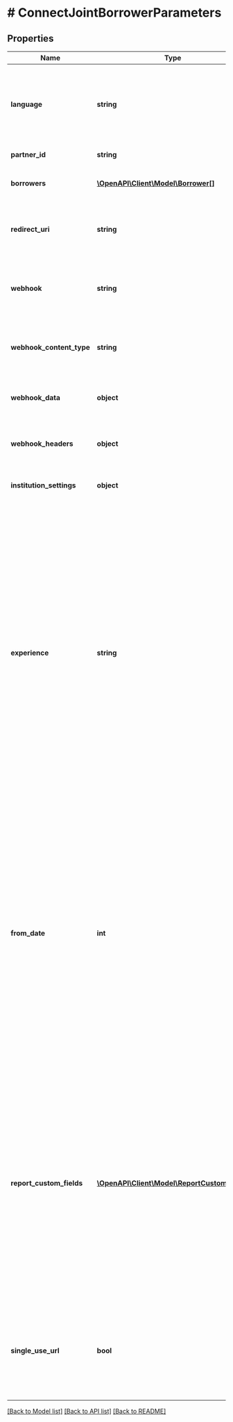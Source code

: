 # # ConnectJointBorrowerParameters

## Properties

Name | Type | Description | Notes
------------ | ------------- | ------------- | -------------
**language** | **string** | By default, the Connect application is in English. You don&#39;t need to pass this parameter unless you want to translate Connect into one of our supported languages.  * Spanish (United States): &#x60;es&#x60; * French (Canada): &#x60;fr&#x60; | [optional]
**partner_id** | **string** | Your Partner ID displayed in the [Developer Dashboard](https://developer.mastercard.com/account/log-in) |
**borrowers** | [**\OpenAPI\Client\Model\Borrower[]**](Borrower.md) | (MVS) Array of borrowers to pass the primary and joint borrower&#39;s customer and consumer IDs |
**redirect_uri** | **string** | The URL that customers will be redirected to after completing Finicity Connect. Required unless Connect is embedded inside our application (iframe). | [optional]
**webhook** | **string** | The publicly available URL you want to be notified with events as the user progresses through the application. See [Connect Webhook Event](https://developer.mastercard.com/open-banking-us/documentation/webhooks/webhooks-connect/) for event details. | [optional]
**webhook_content_type** | **string** | The content type the webhook events will be sent in. Supported types: \&quot;application/json\&quot; and \&quot;application/xml\&quot;. | [optional] [default to 'application/json']
**webhook_data** | **object** | Allows additional identifiable information to be inserted into the payload of connect webhook events. See: [Custom Webhooks](https://developer.mastercard.com/open-banking-us/documentation/webhooks/webhooks-custom/). | [optional]
**webhook_headers** | **object** | Allows additional identifiable information to be included as headers of connect webhook event. See: [Custom Webhooks](https://developer.mastercard.com/open-banking-us/documentation/webhooks/webhooks-custom/). | [optional]
**institution_settings** | **object** | Advanced options for configuration of which institutions to display in. See [Institution Settings](https://developer.mastercard.com/open-banking-us/documentation/connect/connect-institutions-settings/). | [optional]
**experience** | **string** | The &#x60;experience&#x60; field allows you to customize: * Brand: color and logo * Icon: displayed on the \&quot;Share your data\&quot; page  * Popular institutions: displayed on the Bank Search page  * Report: the credit decisioning report to send when Connect completes.  * MVS modules: financial, payroll, paystub  Note: the Finicity sales engineers (SE) help you set up a default experience for your company when you migrate to Connect 2.0. For each additional experience you create thereafter, they&#39;ll give you a unique ID. See [Generate Connect URL](https://developer.mastercard.com/open-banking-us/documentation/connect/generate-2-connect-url-apis/).  Experience values options:  * \&quot;default\&quot;: your default experience (must be defined)  * GUID: the code for a different experience * Not defined: If you don&#39;t pass the experience parameter, then Connect&#39;s out of the box default experience (add accounts but no branding) is used, and the MVS modules will not run. | [optional]
**from_date** | **int** | The &#x60;fromDate&#x60; parameter is used when experiences are associated with a credit decisioning report and any other reports with transaction data. The value is in epoch time and must be 10 digits. Example: 1494449017. If it&#39;s greater than 10 digits, then the &#x60;fromDate&#x60; is set to the credit decisioning report&#39;s default &#x60;fromDate&#x60;.  For an experience that generates multiple reports, the &#x60;fromDate&#x60; gets passed to the reports that support it.  However, Connect doesn&#39;t pass this parameter to the following reports: * Pay Statement Extraction Report  * VOIE - Paystub (with TXVerify) Report  * Statement Report  * Verification of Income Report  * VOIE - Payroll Report   Note: this field isn&#39;t used if you&#39;re only collecting transaction data without a report. | [optional]
**report_custom_fields** | [**\OpenAPI\Client\Model\ReportCustomField[]**](ReportCustomField.md) | The &#x60;reportCustomFields&#x60; parameter is used when experiences are associated with a credit decisioning report.  Designate up to 5 custom fields that you&#39;d like associated with the report when it&#39;s generated. Every custom field consists of three variables: &#x60;label&#x60;, &#x60;value&#x60;, and &#x60;shown&#x60;. The &#x60;shown&#x60; variable is \&quot;true\&quot; or \&quot;false\&quot;. * \&quot;true\&quot;: (default) display the custom field in the PDF report * \&quot;false\&quot;: don&#39;t display the custom field in the PDF report  For an experience that generates multiple reports, the &#x60;reportCustomFields&#x60; parameter gets passed to all reports.  All custom fields display in the Reseller Billing API. | [optional]
**single_use_url** | **bool** | \&quot;true\&quot;: The URL link expires after a Connect session successfully completes.  Note: when the &#x60;singleUseUrl&#x60; and the &#x60;experience&#x60; parameters are passed in the same call, the &#x60;singleUseUrl&#x60; value overrides the &#x60;singleUseUrl&#x60; value configured in the &#x60;experience&#x60; parameter. | [optional]

[[Back to Model list]](../../README.md#models) [[Back to API list]](../../README.md#endpoints) [[Back to README]](../../README.md)
